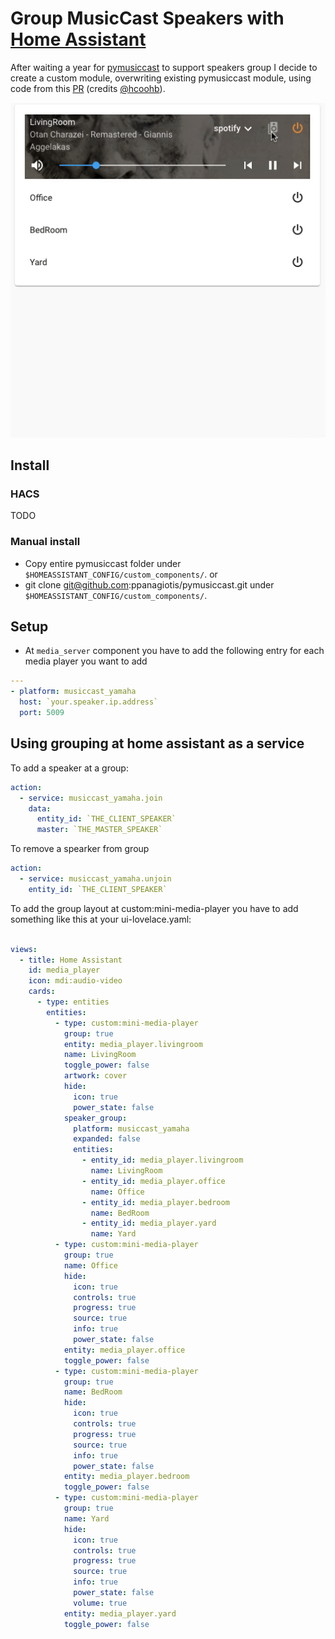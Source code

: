 # Group MusicCast Speakers with [Home Assistant](https://github.com/home-assistant/home-assistant)


After waiting a year for [pymusiccast](https://github.com/jalmeroth/pymusiccast/) to support speakers group I decide to create a custom module, overwriting existing pymusiccast module, using code from this [PR](https://github.com/jalmeroth/pymusiccast/pull/13)
(credits [@hcoohb](https://github.com/hcoohb)).

![musiccast group management example](group_speakers.gif?raw=true "musiccast group management example")

## Install

### HACS
TODO

### Manual install
- Copy entire pymusiccast folder under `$HOMEASSISTANT_CONFIG/custom_components/`.
  or
- git clone git@github.com:ppanagiotis/pymusiccast.git under `$HOMEASSISTANT_CONFIG/custom_components/`.

## Setup
- At `media_server` component you have to add the following entry for each media player you want to add

```yaml
---
- platform: musiccast_yamaha
  host: `your.speaker.ip.address`
  port: 5009

```

## Using grouping at home assistant as a service

To add a speaker at a group:

```yaml
action:
  - service: musiccast_yamaha.join
    data:
      entity_id: `THE_CLIENT_SPEAKER`
      master: `THE_MASTER_SPEAKER`
```

To remove a spearker from group

```yaml
action:
  - service: musiccast_yamaha.unjoin
    entity_id: `THE_CLIENT_SPEAKER`
```

To add the group layout at custom:mini-media-player you have to add something like this at your ui-lovelace.yaml:
```yaml

views:
  - title: Home Assistant
    id: media_player
    icon: mdi:audio-video
    cards:
      - type: entities
        entities:
          - type: custom:mini-media-player
            group: true
            entity: media_player.livingroom
            name: LivingRoom
            toggle_power: false
            artwork: cover
            hide:
              icon: true
              power_state: false
            speaker_group:
              platform: musiccast_yamaha
              expanded: false
              entities:
                - entity_id: media_player.livingroom
                  name: LivingRoom
                - entity_id: media_player.office
                  name: Office
                - entity_id: media_player.bedroom
                  name: BedRoom
                - entity_id: media_player.yard
                  name: Yard
          - type: custom:mini-media-player
            group: true
            name: Office
            hide:
              icon: true
              controls: true
              progress: true
              source: true
              info: true
              power_state: false
            entity: media_player.office
            toggle_power: false
          - type: custom:mini-media-player
            group: true
            name: BedRoom
            hide:
              icon: true
              controls: true
              progress: true
              source: true
              info: true
              power_state: false
            entity: media_player.bedroom
            toggle_power: false
          - type: custom:mini-media-player
            group: true
            name: Yard
            hide:
              icon: true
              controls: true
              progress: true
              source: true
              info: true
              power_state: false
              volume: true
            entity: media_player.yard
            toggle_power: false
```

